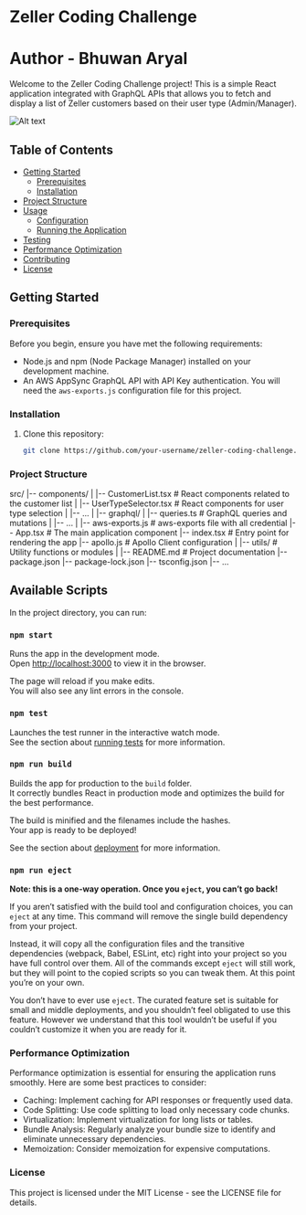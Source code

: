 # Zeller Coding Challenge
# Author - Bhuwan Aryal

Welcome to the Zeller Coding Challenge project! This is a simple React application integrated with GraphQL APIs that allows you to fetch and display a list of Zeller customers based on their user type (Admin/Manager).

![Alt text](./example.gif)

## Table of Contents

- [Getting Started](#getting-started)
  - [Prerequisites](#prerequisites)
  - [Installation](#installation)
- [Project Structure](#project-structure)
- [Usage](#usage)
  - [Configuration](#configuration)
  - [Running the Application](#running-the-application)
- [Testing](#testing)
- [Performance Optimization](#performance-optimization)
- [Contributing](#contributing)
- [License](#license)

## Getting Started

### Prerequisites

Before you begin, ensure you have met the following requirements:

- Node.js and npm (Node Package Manager) installed on your development machine.
- An AWS AppSync GraphQL API with API Key authentication. You will need the `aws-exports.js` configuration file for this project.

### Installation

1. Clone this repository:

   ```bash
   git clone https://github.com/your-username/zeller-coding-challenge.git

### Project Structure

src/
|-- components/
|   |-- CustomerList.tsx     # React components related to the customer list
|   |-- UserTypeSelector.tsx # React components for user type selection
|   |-- ...
|
|-- graphql/
|   |-- queries.ts           # GraphQL queries and mutations
|   |-- ...
|
|-- aws-exports.js            # aws-exports file with all credential
|-- App.tsx                   # The main application component
|-- index.tsx                 # Entry point for rendering the app
|-- apollo.js                 # Apollo Client configuration
|
|-- utils/                    # Utility functions or modules
|
|-- README.md                 # Project documentation
|-- package.json
|-- package-lock.json
|-- tsconfig.json
|-- ...



## Available Scripts

In the project directory, you can run:

### `npm start`

Runs the app in the development mode.\
Open [http://localhost:3000](http://localhost:3000) to view it in the browser.

The page will reload if you make edits.\
You will also see any lint errors in the console.

### `npm test`

Launches the test runner in the interactive watch mode.\
See the section about [running tests](https://facebook.github.io/create-react-app/docs/running-tests) for more information.

### `npm run build`

Builds the app for production to the `build` folder.\
It correctly bundles React in production mode and optimizes the build for the best performance.

The build is minified and the filenames include the hashes.\
Your app is ready to be deployed!

See the section about [deployment](https://facebook.github.io/create-react-app/docs/deployment) for more information.

### `npm run eject`

**Note: this is a one-way operation. Once you `eject`, you can’t go back!**

If you aren’t satisfied with the build tool and configuration choices, you can `eject` at any time. This command will remove the single build dependency from your project.

Instead, it will copy all the configuration files and the transitive dependencies (webpack, Babel, ESLint, etc) right into your project so you have full control over them. All of the commands except `eject` will still work, but they will point to the copied scripts so you can tweak them. At this point you’re on your own.

You don’t have to ever use `eject`. The curated feature set is suitable for small and middle deployments, and you shouldn’t feel obligated to use this feature. However we understand that this tool wouldn’t be useful if you couldn’t customize it when you are ready for it.

### Performance Optimization
Performance optimization is essential for ensuring the application runs smoothly. Here are some best practices to consider:

- Caching: Implement caching for API responses or frequently used data.
- Code Splitting: Use code splitting to load only necessary code chunks.
- Virtualization: Implement virtualization for long lists or tables.
- Bundle Analysis: Regularly analyze your bundle size to identify and eliminate unnecessary dependencies.
- Memoization: Consider memoization for expensive computations.


### License
This project is licensed under the MIT License - see the LICENSE file for details.
